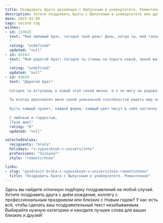 ```yaml
---
title: Поздравить брата дизайнера с Выпускным в университете. Романтичное
description: Хотите поздравить брата с Выпускным в университете или другим праздником? Наш ИИ создаст незабываемое поздравление, а вы обязательно выделитесь среди других.  
date: 2025-01-08
tags: second tag
wishes:
- id: 133615
  text: "Мой любимый брат, сегодня твой день! День, когда ты, мой талантливый и неповторимый дизайнер, расправляешь крылья, готовый к взлету в мир творчества и красоты.  Пусть твой путь будет полон вдохновения, ярких красок и невероятных проектов.  Я бесконечно горжусь тобой и верю, что ты создашь шедевры, которые поразят весь мир.  С выпускным, родной!  Пусть твоя жизнь будет такой же прекрасной и гармоничной, как твои лучшие работы.
  "
  rating: "undefined"
  updated: "null"
- id: 83143
  text: "Мой дорогой брат! Сегодня ты стоишь на пороге новой, яркой жизни, расправив крылья своей дизайнерской души.  Выпускной – это не точка, а лишь восхитительная запятая в твоей невероятной истории.  Пусть твой талант, подобно солнцу, озаряет мир красотой и вдохновением, а каждый новый проект становится шедевром, рожденным из твоей безграничной фантазии.  Я бесконечно горжусь тобой и желаю тебе океан счастья, любви и творческих успехов!
  "
  rating: "undefined"
  updated: "null"
- id: 41629
  text: "Дорогой брат!
  
  Сегодня ты вступаешь в новый этап своей жизни, и я не могу не радоваться за тебя! Поздравляю с успешным завершением учебы и получением диплома дизайнера! Это достижение — результат твоих упорных трудов, креативности и неугасимой страсти к искусству.
  
  Ты всегда вдохновлял меня своей уникальной способностью видеть мир по-новому, создавать красоту из обыденного. Теперь, с дипломом в руках, у тебя есть все возможности для того, чтобы воплотить свои самые смелые мечты и идеи.
  
  Пусть каждый проект, каждой форма, каждый цвет несут в себе частичку твоей души и делали мир вокруг ярче и красивее. Желаю тебе уверенности, смелости и романтики в каждом начинании. Пусть каждый новый день будет полон вдохновения, а каждое мгновение — счастья.
  
  С любовью и гордостью,
  [Твое имя]"
  rating: "0"
  updated: "null"

selectedValues:
  recipients: "brata"
  holidays: "s-vypussknym-v-universitete"
  professions: "dizayner"
  style: "romantichnoe"

links:
- slug: "pozdravit-brata-s-vypussknym-v-universitete-romantichnoe"
  title: "Поздравить брата с Выпускным в университете. Романтичное"
---
```


Здесь вы найдете отличную подборку поздравлений на любой случай. 
Хотите поздравить друга с днём рождения, коллегу с профессиональным праздником или близких с Новым годом? У нас есть всё, чтобы сделать ваш поздравительный текст незабываемым. Выбирайте нужную категорию и находите лучшие слова для ваших близких и друзей!
